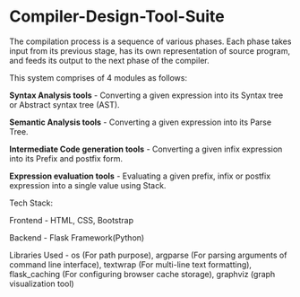 # Compiler-Design-Tool-Suite

The compilation process is a sequence of various phases. Each phase takes input from its previous stage, has its own representation of source program, and feeds its output to the next phase of the compiler.

This system comprises of 4 modules as follows:

**Syntax Analysis tools** - Converting a given expression into its Syntax tree or Abstract syntax tree (AST).

**Semantic Analysis tools** - Converting a given expression into its Parse Tree.

**Intermediate Code generation tools** - Converting a given infix expression into its Prefix and postfix form.

**Expression evaluation tools** - Evaluating a given prefix, infix or postfix expression into a single value using Stack.

Tech Stack:

Frontend - HTML, CSS, Bootstrap

Backend - Flask Framework(Python)

Libraries Used -  os (For path purpose), argparse (For parsing arguments of command line interface), textwrap (For multi-line text formatting), flask_caching (For configuring browser cache storage), graphviz (graph visualization tool)

